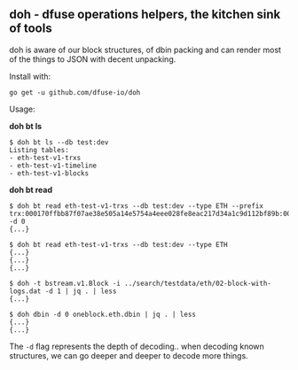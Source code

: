 doh - dfuse operations helpers, the kitchen sink of tools
---------------------------------------------------------

doh is aware of our block structures, of dbin packing and can render most of the things to JSON
with decent unpacking.

Install with:

    go get -u github.com/dfuse-io/doh


Usage:

__doh bt ls__

```shell script
$ doh bt ls --db test:dev
Listing tables:
- eth-test-v1-trxs
- eth-test-v1-timeline
- eth-test-v1-blocks
```

__doh bt read__
```shell script
$ doh bt read eth-test-v1-trxs --db test:dev --type ETH --prefix trx:000170ffbb87f07ae38e505a14e5754a4eee028fe8eac217d34a1c9d112bf89b:00000000007fffc6:360131db -d 0
{...}

$ doh bt read eth-test-v1-trxs --db test:dev --type ETH
{...}
{...}
{...}
```

```shell script
$ doh -t bstream.v1.Block -i ../search/testdata/eth/02-block-with-logs.dat -d 1 | jq . | less
{...}

$ doh dbin -d 0 oneblock.eth.dbin | jq . | less
{...}
{...}
```

The `-d` flag represents the depth of decoding.. when decoding known
structures, we can go deeper and deeper to decode more things.
